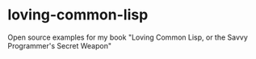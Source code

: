 loving-common-lisp
==================

Open source examples for my book "Loving Common Lisp, or the Savvy Programmer's Secret Weapon"
